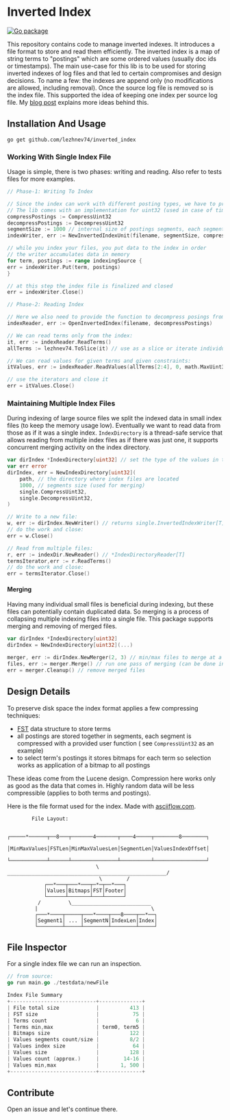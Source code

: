 # Inverted Index

[![Go package](https://github.com/lezhnev74/inverted_index/actions/workflows/workflow.yml/badge.svg)](https://github.com/lezhnev74/inverted_index/actions/workflows/workflow.yml)

This repository contains code to manage inverted indexes. It introduces a file format to store and read them
efficiently.
The inverted index is a map of string terms to "postings" which are some ordered values (usually doc ids or timestamps).
The main use-case for this lib is to be used for storing inverted indexes of log files and that led to certain
compromises and design decisions. To name a few: the indexes are append only (no modifications are allowed, including
removal). Once the source log file is removed so is the index file. This supported the idea of keeping one index per
source log file. My [blog post](https://lessthan12ms.com/inverted-index.html) explains more ideas behind this.

## Installation And Usage

```
go get github.com/lezhnev74/inverted_index
```

### Working With Single Index File

Usage is simple, there is two phases: writing and reading. Also refer to tests files for more examples.

```go
// Phase-1: Writing To Index

// Since the index can work with different posting types, we have to provide two function for serialization and deserialization.
// The lib comes with an implementation for uint32 (used in case of timestamps as postings). Otherwise, write your own.
compressPostings := CompressUint32
decompressPostings := DecompressUint32
segmentSize := 1000 // internal size of postings segments, each segment can be read individually thus reducing I/O
indexWriter, err := NewInvertedIndexUnit(filename, segmentSize, compressPostings, decompressPostings)

// while you index your files, you put data to the index in order
// the writer accumulates data in memory
for term, postings := range indexingSource {
err = indexWriter.Put(term, postings)
}

// at this step the index file is finalized and closed
err = indexWriter.Close()

```

```go
// Phase-2: Reading Index

// Here we also need to provide the function to decompress posings from the file
indexReader, err := OpenInvertedIndex(filename, decompressPostings)

// We can read terms only from the index:
it, err := indexReader.ReadTerms()
allTerms := lezhnev74.ToSlice(it) // use as a slice or iterate individually

// We can read values for given terms and given constraints:
itValues, err := indexReader.ReadValues(allTerms[2:4], 0, math.MaxUint32) // or use ReadAllValues()

// use the iterators and close it
err = itValues.Close()
```

### Maintaining Multiple Index Files

During indexing of large source files we split the indexed data in small index files (to keep the memory usage low).
Eventually we want to read data from those as if it was a single index. `IndexDirectory` is a thread-safe service that
allows reading from multiple index files as if there was just one, it supports concurrent merging activity on the index
directory.

```go
var dirIndex *IndexDirectory[uint32] // set the type of the values in the index
var err error
dirIndex, err = NewIndexDirectory[uint32](
    path, // the directory where index files are located
    1000, // segments size (used for merging)
    single.CompressUint32, 
    single.DecompressUint32,
)

// Write to a new file:
w, err := dirIndex.NewWriter() // returns single.InvertedIndexWriter[T], read the docs about single index files API
// do the work and close:
err = w.Close()

// Read from multiple files:
r, err := indexDir.NewReader() // *IndexDirectoryReader[T]
termsIterator,err := r.ReadTerms()
// do the work and close:
err = termsIterator.Close()
```

#### Merging

Having many individual small files is beneficial during indexing, but these files can potentially contain duplicated data.
So merging is a process of collapsing multiple indexing files into a single file. 
This package supports merging and removing of merged files.

```go
var dirIndex *IndexDirectory[uint32]
dirIndex = NewIndexDirectory[uint32](...)

merger, err := dirIndex.NewMerger(2, 3) // min/max files to merge at a single pass
files, err := merger.Merge() // run one pass of merging (can be done in a loop in a separate goroutine)
err = merger.Cleanup() // remove merged files
```

## Design Details

To preserve disk space the index format applies a few compressing techniques:

- [FST](https://blog.burntsushi.net/transducers/) data structure to store terms
- all postings are stored together in segments, each segment is compressed with a provided user function (
  see `CompressUint32` as an example)
- to select term's postings it stores bitmaps for each term so selection works as application of a bitmap to all
  postings

These ideas come from the Lucene design. Compression here works only as good as the data that comes in. Highly random
data will be less compressible (applies to both terms and postings).

Here is the file format used for the index. Made with [asciiflow.com](https://asciiflow.com/).
```
		File Layout:

                            ┌─────*──────┬──8───┬───────4───────┬────4─────┬────────8────────┐
                            │MinMaxValues│FSTLen│MinMaxValuesLen│SegmentLen│ValuesIndexOffset│
                            └────────────┴──────┴───────────────┴──────────┴─────────────────┘
                             \          ____________________________________________________/
                              \        /
            ┌──*───┬───*───┬─*─┬──*───┐
            │Values│Bitmaps│FST│Footer│
            └──────┴───────┴───┴──────┘
          /         \__________________________
         |                                     \
         ┌───*────┬─────┬───*────┬───8────┬──*──┐
         │Segment1│ ... │SegmentN│IndexLen│Index│
         └────────┴─────┴────────┴────────┴─────┘

```

## File Inspector

For a single index file we can run an inspection.
```go
// from source:
go run main.go ./testdata/newFile

Index File Summary
+----------------------------+--------------+
| File total size            |          413 |
| FST size                   |           75 |
| Terms count                |            6 |
| Terms min,max              | term0, term5 |
| Bitmaps size               |          122 |
| Values segments count/size |          8/2 |
| Values index size          |           64 |
| Values size                |          128 |
| Values count (approx.)     |        14-16 |
| Values min,max             |       1, 500 |
+----------------------------+--------------+
```

## Contribute

Open an issue and let's continue there.
